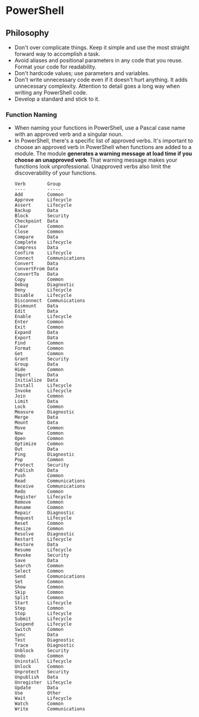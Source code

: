 # PowerShell

## Philosophy
- Don't over complicate things. Keep it simple and use the most straight forward way to accomplish a task. 
- Avoid aliases and positional parameters in any code that you reuse. Format your code for readability. 
- Don't hardcode values; use parameters and variables. 
- Don't write unnecessary code even if it doesn't hurt anything. It adds unnecessary complexity. Attention to detail goes a long way when writing any PowerShell code.
- Develop a standard and stick to it.
### Function Naming
- When naming your functions in PowerShell, use a Pascal case name with an approved verb and a singular noun.
- In PowerShell, there's a specific list of approved verbs. It's important to choose an approved verb in PowerShell when functions are added to a module. The module **generates a warning message at load time if you choose an unapproved verb**. That warning message makes your functions look unprofessional. Unapproved verbs also limit the discoverability of your functions.
    ```
    Verb        Group
    ----        -----
    Add         Common
    Approve     Lifecycle
    Assert      Lifecycle
    Backup      Data
    Block       Security
    Checkpoint  Data
    Clear       Common
    Close       Common
    Compare     Data
    Complete    Lifecycle
    Compress    Data
    Confirm     Lifecycle
    Connect     Communications
    Convert     Data
    ConvertFrom Data
    ConvertTo   Data
    Copy        Common
    Debug       Diagnostic
    Deny        Lifecycle
    Disable     Lifecycle
    Disconnect  Communications
    Dismount    Data
    Edit        Data
    Enable      Lifecycle
    Enter       Common
    Exit        Common
    Expand      Data
    Export      Data
    Find        Common
    Format      Common
    Get         Common
    Grant       Security
    Group       Data
    Hide        Common
    Import      Data
    Initialize  Data
    Install     Lifecycle
    Invoke      Lifecycle
    Join        Common
    Limit       Data
    Lock        Common
    Measure     Diagnostic
    Merge       Data
    Mount       Data
    Move        Common
    New         Common
    Open        Common
    Optimize    Common
    Out         Data
    Ping        Diagnostic
    Pop         Common
    Protect     Security
    Publish     Data
    Push        Common
    Read        Communications
    Receive     Communications
    Redo        Common
    Register    Lifecycle
    Remove      Common
    Rename      Common
    Repair      Diagnostic
    Request     Lifecycle
    Reset       Common
    Resize      Common
    Resolve     Diagnostic
    Restart     Lifecycle
    Restore     Data
    Resume      Lifecycle
    Revoke      Security
    Save        Data
    Search      Common
    Select      Common
    Send        Communications
    Set         Common
    Show        Common
    Skip        Common
    Split       Common
    Start       Lifecycle
    Step        Common
    Stop        Lifecycle
    Submit      Lifecycle
    Suspend     Lifecycle
    Switch      Common
    Sync        Data
    Test        Diagnostic
    Trace       Diagnostic
    Unblock     Security
    Undo        Common
    Uninstall   Lifecycle
    Unlock      Common
    Unprotect   Security
    Unpublish   Data
    Unregister  Lifecycle
    Update      Data
    Use         Other
    Wait        Lifecycle
    Watch       Common
    Write       Communications
    ```
